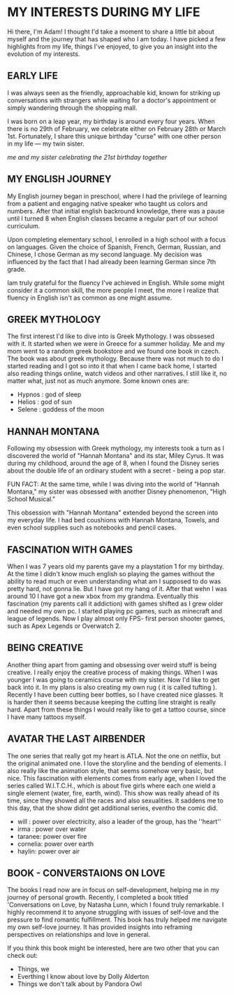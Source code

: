 # MY INTERESTS DURING MY LIFE

Hi there, I'm Adam! I thought I'd take a moment to share a little bit about myself and the journey that has shaped who I am today. I have picked a few highlights from my life, things I've enjoyed, to give you an insight into the evolution of my interests. 

## EARLY LIFE

I was always seen as the friendly, approachable kid, known for striking up conversations with strangers while waiting for a doctor's appointment or simply wandering through the shopping mall. 

I was born on a leap year, my birthday is around every four years. When there is no 29th of February, we celebrate either on February 28th or March 1st.
Fortunately, I share this unique birthday "curse" with one other person in my life — my twin sister. 

_me and my sister celebrating the 21st birthday together_




## MY ENGLISH JOURNEY

My English journey began in preschool, where I had the privilege of learning from a patient and engaging native speaker who taught us colors and numbers. After that initial english backround knowledge, there was a pause until I turned 8 when English classes became a regular part of our school curriculum. 

Upon completing elementary school, I enrolled in a high school with a focus on languages. Given the choice of Spanish, French, German, Russian, and Chinese, I chose German as my second language. My decision was influenced by the fact that I had already been learning German since 7th grade.

Iam truly grateful for the fluency I've achieved in English. While some might consider it a common skill, the more people I meet, the more I realize that fluency in English isn't as common as one might assume. 

## GREEK MYTHOLOGY

The first interest I'd like to dive into is Greek Mythology. I was obssesed with it. It started when we were in Greece for a summer holiday. Me and my mom went to a random greek bookstore and we found one book in czech. The book was about greek mythology. Because there was not much to do I started reading and I got so into it that when I came back home, I started also reading things online, watch videos and other narratives. I still like it, no matter what, just not as much anymore.
Some known ones are:
- Hypnos : god of sleep
- Helios : god of sun
- Selene : goddess of the moon


## HANNAH MONTANA
Following my obsession with Greek mythology, my interests took a turn as I discovered the world of "Hannah Montana" and its star, Miley Cyrus. It was during my childhood, around the age of 8, when I found the Disney series about the double life of an ordinary student with a secret - being a pop star.

FUN FACT: At the same time, while I was diving into the world of "Hannah Montana," my sister was obsessed with another Disney phenomenon, "High School Musical." 

This obsession with "Hannah Montana" extended beyond the screen into my everyday life. I had bed coushions with Hannah Montana, Towels, and even school supplies such as notebooks and pencil cases. 

## FASCINATION WITH GAMES
When I was 7 years old my parents gave my a playstation 1 for my birthday. At the time I didn't know much english so playing the games without the ability to read much or even understanding what am I supposed to do was pretty hard, not gonna lie. But I have got my hang of it. After that wehn I was around 10 I have got a new xbox from my grandma. Eventually this fascination (my parents call it addiction) with games shifted as I grew older and needed my own pc. I started playing pc games, such as minecraft and league of legends. Now I play almost only FPS- first person shooter games, such as Apex Legends or Overwatch 2.

## BEING CREATIVE
Another thing apart from gaming and obsessing over weird stuff is being creative. I really enjoy the creative process of making things. When I was younger I was going to ceramics course with my sister. Now I'd like to get back into it. In my plans is also creating my own rug ( it is called tufting ). Recently I have been cutting beer bottles, so I have created nice glasses. It is harder then it seems because keeping the cutting line straight is really hard. Apart from these things I would really like to get a tattoo course, since I have many tattoos myself.

## AVATAR THE LAST AIRBENDER
The one series that really got my heart is ATLA. Not the one on netflix, but the original animated one. I love the storyline and the bending of elements. I also really like the animation style, that seems somehow very basic, but nice. This fascination with elements comes from early age, when I loved the series called W.I.T.C.H., which is about five girls where each one wield a single element (water, fire, earth, wind). This show was really ahead of its time, since they showed all the races and also sexualities. It saddens me to this day, that the show didnt get additional series, eventho the comic did. 

- will : power over electricity, also a leader of the group, has the ''heart''
- irma : power over water
- taranee: power over fire
- cornelia: power over earth
- haylin: power over air


## BOOK - CONVERSTAIONS ON LOVE
The books I read now are in focus on self-development, helping me in my journey of personal growth. Recently, I completed a book titled 'Conversations on Love, by Natasha Lunn,  which I found truly remarkable. I highly recommend it to anyone struggling with issues of self-love and the pressure to find romantic fulfillment. This book has truly helped me navigate my own self-love journey. It has provided insights into reframing perspectives on relationships and love in general.

If you think this book might be interested, here are two other that you can check out:
- Things, we
- Everthing I know about love by Dolly Alderton
- Things we don't talk about by Pandora Owl





